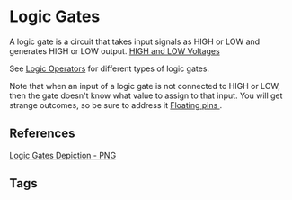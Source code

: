 # Logic Gates

A logic gate is a circuit that takes input signals as HIGH or LOW and generates HIGH or LOW output. [HIGH and LOW Voltages](../202305121857)  

See [Logic Operators](../202305122125) for different types of logic gates.  

Note that when an input of a logic gate is not connected to HIGH or LOW, then the gate doesn't know what value to assign to that input. You will get strange outcomes, so be sure to address it [Floating pins ](../202110192017).  

## References
[Logic Gates Depiction - PNG](https://instrumentationtools.com/wp-content/uploads/2017/07/instrumentationtools.com_digital-logic-gates-truthtables.png)

## Tags
